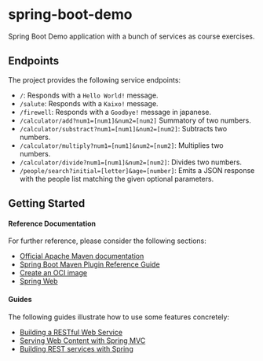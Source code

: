 # spring-boot-demo

Spring Boot Demo application with a bunch of services as course exercises.

## Endpoints

The project provides the following service endpoints:

- `/`: Responds with a `Hello World!` message.
- `/salute`: Responds with a `Kaixo!` message.
- `/firewell`: Responds with a `Goodbye!` message in japanese.
- `/calculator/add?num1=[num1]&num2=[num2]` Summatory of two numbers.
- `/calculator/substract?num1=[num1]&num2=[num2]`: Subtracts two numbers.
- `/calculator/multiply?num1=[num1]&num2=[num2]`: Multiplies two numbers.
- `/calculator/divide?num1=[num1]&num2=[num2]`: Divides two numbers.
- `/people/search?initial=[letter]&age=[number]`: Emits a JSON response with the people list matching the given optional parameters.

## Getting Started

#### Reference Documentation
For further reference, please consider the following sections:

* [Official Apache Maven documentation](https://maven.apache.org/guides/index.html)
* [Spring Boot Maven Plugin Reference Guide](https://docs.spring.io/spring-boot/docs/2.7.13/maven-plugin/reference/html/)
* [Create an OCI image](https://docs.spring.io/spring-boot/docs/2.7.13/maven-plugin/reference/html/#build-image)
* [Spring Web](https://docs.spring.io/spring-boot/docs/2.7.13/reference/htmlsingle/#web)

#### Guides
The following guides illustrate how to use some features concretely:

* [Building a RESTful Web Service](https://spring.io/guides/gs/rest-service/)
* [Serving Web Content with Spring MVC](https://spring.io/guides/gs/serving-web-content/)
* [Building REST services with Spring](https://spring.io/guides/tutorials/rest/)

